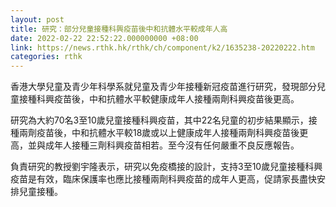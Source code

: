 ```yaml
---
layout: post
title: 研究：部分兒童接種科興疫苗後中和抗體水平較成年人高
date: 2022-02-22 22:52:22.000000000 +08:00
link: https://news.rthk.hk/rthk/ch/component/k2/1635238-20220222.htm
categories: rthk
---
```


香港大學兒童及青少年科學系就兒童及青少年接種新冠疫苗進行研究，發現部分兒童接種科興疫苗後，中和抗體水平較健康成年人接種兩劑科興疫苗後更高。 

研究為大約70名3至10歲兒童接種科興疫苗，其中22名兒童的初步結果顯示，接種兩劑疫苗後，中和抗體水平較18歲或以上健康成年人接種兩劑科興疫苗後更高，並與成年人接種三劑科興疫苗相若。至今沒有任何嚴重不良反應報告。 

負責研究的教授劉宇隆表示，研究以免疫橋接的設計，支持3至10歲兒童接種科興疫苗是有效，臨床保護率也應比接種兩劑科興疫苗的成年人更高，促請家長盡快安排兒童接種。
